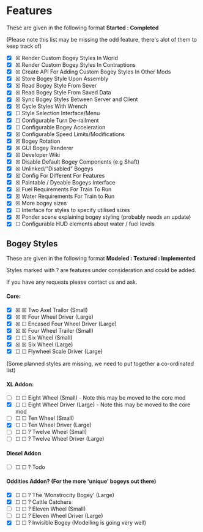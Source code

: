 # Features
These are given in the following format **Started  : Completed**

(Please note this list may be missing the odd feature, there's alot of them to keep track of)

- ☒ ☒ Render Custom Bogey Styles In World
- ☒ ☒ Render Custom Bogey Styles In Contraptions
- ☒ ☒ Create API For Adding Custom Bogey Styles In Other Mods
- ☒ ☒ Store Bogey Style Upon Assembly
- ☒ ☒ Read Bogey Style From Sever
- ☒ ☒ Read Bogey Style From Saved Data
- ☒ ☒ Sync Bogey Styles Between Server and Client
- ☒ ☒ Cycle Styles With Wrench
- ☒ ☐ Style Selection Interface/Menu
- ☒ ☐ Configurable Turn De-railment
- ☒ ☐ Configurable Bogey Acceleration
- ☒ ☒ Configurable Speed Limits/Modifications
- ☒ ☒ Bogey Rotation
- ☒ ☒ GUI Bogey Renderer
- ☒ ☒ Developer Wiki
- ☒ ☒ Disable Default Bogey Components (e.g Shaft)
- ☒ ☒ Unlinked/"Disabled" Bogeys
- ☒ ☒ Config For Different For Features
- ☒ ☒ Paintable / Dyeable Bogeys Interface
- ☒ ☒ Fuel Requirements For Train To Run
- ☒ ☒ Water Requirements For Train to Run
- ☒ ☒ More bogey sizes
- ☒ ☐ Interface for styles to specify utilised sizes
- ☒ ☒ Ponder scene explaining bogey styling (probably needs  an update)
- ☒ ☐ Configurable HUD elements about water / fuel levels

## Bogey Styles
These are given in the following format **Modeled  : Textured : Implemented**

Styles marked with ? are features under consideration and could be added.

If you have any requests please contact us and ask.

#### Core:

- ☒ ☒ ☒ Two Axel Trailor (Small)
- ☒ ☒ ☒ Four Wheel Driver (Large)
- ☒ ☒ ☐ Encased Four Wheel Driver (Large)
- ☒ ☒ ☒ Four Wheel Trailer (Small)
- ☒ ☐ ☐ Six Wheel (Small)
- ☒ ☒ ☒ Six Wheel (Large)
- ☒ ☐ ☐ Flywheel Scale Driver (Large)

(Some planned styles are missing, we need to put together a co-ordinated list)

#### XL Addon:

- ☐ ☐ ☐ Eight Wheel (Small) - Note this may be moved to the core mod
- ☒ ☐ ☐ Eight Wheel Driver (Large) - Note this may be moved to the core mod
- ☐ ☐ ☐ Ten Wheel (Small)
- ☒ ☐ ☐ Ten Wheel Driver (Large)
- ☐ ☐ ☐ ? Twelve Wheel (Small)
- ☐ ☐ ☐ ? Twelve  Wheel Driver (Large)

#### Diesel Addon

- ☐ ☐ ☐ ? Todo

#### Oddities Addon? (For the more 'unique' bogeys out there)

- ☒ ☐ ☐ ? The 'Monstrocity Bogey' (Large)
- ☒ ☐ ☐ ? Cattle Catchers
- ☐ ☐ ☐ ? Eleven Wheel (Small)
- ☐ ☐ ☐ ? Eleven Wheel Driver (Large)
- ☒ ☐ ☐ ? Invisible Bogey (Modelling is going very well)
